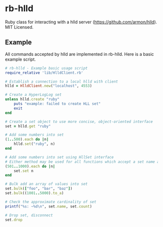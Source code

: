 rb-hlld
=======

Ruby class for interacting with a hlld server (https://github.com/armon/hlld).  MIT Licensed.

Example
-------

All commands accepted by hlld are implemented in rb-hlld.  Here is a basic example script.

```ruby
# rb-hlld - Example basic usage script
require_relative 'lib/HlldClient.rb'

# Establish a connection to a local hlld with client
hlld = HlldClient.new("localhost", 4553)

# Create a HyperLogLog set
unless hlld.create "ruby"
	puts "example: failed to create HLL set"
	exit
end

# Create a set object to use more concise, object-oriented interface
set = hlld.get "ruby"

# Add some numbers into set
(1..500).each do |n|
	hlld.set("ruby", n)
end

# Add some numbers into set using HllSet interface
# Either method may be used for all functions which accept a set name as first parameter
(501..1000).each do |n|
	set.set n
end

# Bulk add an array of values into set
set.bulk(["foo", "bar", "baz"])
set.bulk((1001..5000).to_a)

# Check the approximate cardinality of set
printf("%s: ~%d\n", set.name, set.count)

# Drop set, disconnect
set.drop
```
